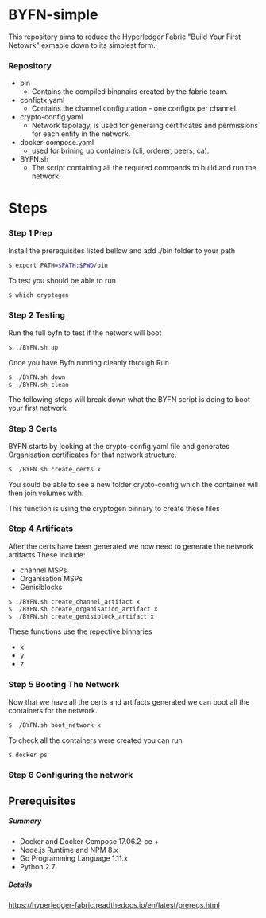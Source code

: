 # BYFN-simple

This repository aims to reduce the Hyperledger Fabric "Build Your First Netowrk" exmaple down to its simplest form.

### Repository 
- bin
    - Contains the compiled binanairs created by the fabric team.
- configtx.yaml 
    - Contains the channel configuration - one configtx per channel. 
- crypto-config.yaml
    - Network tapolagy, is used for generaing certificates and permissions for each entity in the network.
- docker-compose.yaml
    - used for brining up containers (cli, orderer, peers, ca).
- BYFN.sh
    - The script containing all the required commands to build and run the network.

# Steps

### Step 1 Prep
Install the prerequisites listed bellow
and
add ./bin folder to your path
```sh
$ export PATH=$PATH:$PWD/bin
```
To test you should be able to run
```sh
$ which cryptogen
```

### Step 2 Testing
Run the full byfn to test if the network will boot
```sh
$ ./BYFN.sh up
```
Once you have Byfn running cleanly through
Run
```sh
$ ./BYFN.sh down
$ ./BYFN.sh clean
```

The following steps will break down what the BYFN script is doing to boot your first network

### Step 3 Certs
BYFN starts by looking at the crypto-config.yaml file and generates Organisation certificates for that network structure.
```sh
$ ./BYFN.sh create_certs x
```
You sould be able to see a new folder crypto-config which the container will then join volumes with. 

This function is using the cryptogen binnary to create these files

### Step 4 Artificats
After the certs have been generated we now need to generate the network artifacts 
These include:
- channel MSPs
- Organisation MSPs
- Genisiblocks
```sh
$ ./BYFN.sh create_channel_artifact x
$ ./BYFN.sh create_organisation_artifact x
$ ./BYFN.sh create_genisiblock_artifact x
```
These functions use the repective binnaries
- x
- y
- z


### Step 5 Booting The Network
Now that we have all the certs and artifacts generated we can boot all the containers for the network.
```sh
$ ./BYFN.sh boot_network x
```
To check all the containers were created you can run
```sh
$ docker ps
```

### Step 6 Configuring the network



## Prerequisites
##### Summary
- Docker and Docker Compose 17.06.2-ce +
- Node.js Runtime and NPM   8.x
- Go Programming Language   1.11.x
- Python                    2.7  
##### Details
https://hyperledger-fabric.readthedocs.io/en/latest/prereqs.html

